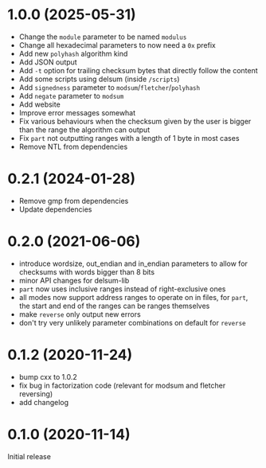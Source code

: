 1.0.0 (2025-05-31)
==================
* Change the `module` parameter to be named `modulus`
* Change all hexadecimal parameters to now need a `0x` prefix
* Add new `polyhash` algorithm kind
* Add JSON output
* Add `-t` option for trailing checksum bytes that directly follow the content
* Add some scripts using delsum (inside `/scripts`)
* Add `signedness` parameter to `modsum`/`fletcher`/`polyhash`
* Add `negate` parameter to `modsum`
* Add website
* Improve error messages somewhat
* Fix various behaviours when the checksum given by the user is bigger
  than the range the algorithm can output
* Fix `part` not outputting ranges with a length of 1 byte in most cases
* Remove NTL from dependencies

0.2.1 (2024-01-28)
==================
* Remove gmp from dependencies
* Update dependencies

0.2.0 (2021-06-06)
==================
* introduce wordsize, out_endian and in_endian parameters to allow for checksums with words bigger than 8 bits
* minor API changes for delsum-lib
* `part` now uses inclusive ranges instead of right-exclusive ones
* all modes now support address ranges to operate on in files, for `part`, the start and end of the ranges
  can be ranges themselves
* make `reverse` only output new errors
* don't try very unlikely parameter combinations on default for `reverse`

0.1.2 (2020-11-24)
==================
* bump cxx to 1.0.2
* fix bug in factorization code (relevant for modsum and fletcher reversing)
* add changelog

0.1.0 (2020-11-14)
==================
Initial release
